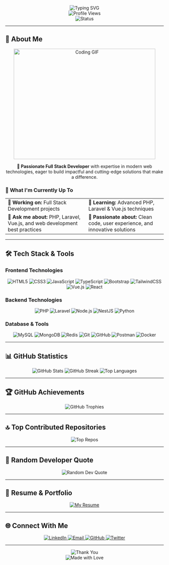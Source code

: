 <div align="center">
  <img src="https://readme-typing-svg.herokuapp.com?font=Fira+Code&weight=600&size=35&pause=1000&color=8B5CF6&center=true&vCenter=true&width=700&height=120&lines=Hi+%F0%9F%91%8B%2C+I'm+Faizul+Islam+Bhuiyan;Welcome+to+my+GitHub+Profile!;Full+Stack+Developer+%7C+PHP+%7C+Laravel+%7C+Vue.js+%7C+NestJS" alt="Typing SVG" />
</div>

<div align="center">
  <img src="https://komarev.com/ghpvc/?username=faizul-bitto&label=Profile%20views&color=8B5CF6&style=for-the-badge" alt="Profile Views" />
</div>

<div align="center">
  <img src="https://img.shields.io/badge/Status-Available%20for%20Opportunities-22C55E?style=for-the-badge&logo=github&logoColor=white" alt="Status" />
</div>

---

## 🚀 **About Me**

<div align="center">
  <img src="https://i.giphy.com/media/v1.Y2lkPTc5MGI3NjExMThhbzRocTRoenZydWtiZ2w1MnFoc2RveG9xcTdsNzc3OWlxcnlmeiZlcD12MV9pbnRlcm5hbF9naWZfYnlfaWQmY3Q9Zw/qgQUggAC3Pfv687qPC/giphy.gif" alt="Coding GIF" width="450" height="350" />
</div>

<div align="center">
    <p><strong>🎯 Passionate Full Stack Developer</strong> with expertise in modern web technologies, eager to build impactful and cutting-edge solutions that make a difference.</p>
</div>

### 🎯 **What I'm Currently Up To**
<div align="center">
  <table>
    <tr>
      <td>🔭 <strong>Working on:</strong> Full Stack Development projects</td>
      <td>🌱 <strong>Learning:</strong> Advanced PHP, Laravel & Vue.js techniques</td>
    </tr>
    <tr>
      <td>💬 <strong>Ask me about:</strong> PHP, Laravel, Vue.js, and web development best practices</td>
      <td>🎨 <strong>Passionate about:</strong> Clean code, user experience, and innovative solutions</td>
    </tr>
  </table>
</div>

---

## 🛠️ **Tech Stack & Tools**

### **Frontend Technologies**
<div align="center">
  <img src="https://img.shields.io/badge/HTML5-E34F26?style=for-the-badge&logo=html5&logoColor=white" alt="HTML5" />
  <img src="https://img.shields.io/badge/CSS3-1572B6?style=for-the-badge&logo=css3&logoColor=white" alt="CSS3" />
  <img src="https://img.shields.io/badge/JavaScript-F7DF1E?style=for-the-badge&logo=javascript&logoColor=black" alt="JavaScript" />
  <img src="https://img.shields.io/badge/TypeScript-3178C6?style=for-the-badge&logo=typescript&logoColor=white" alt="TypeScript" />
  <img src="https://img.shields.io/badge/Bootstrap-8511FA?style=for-the-badge&logo=bootstrap&logoColor=white" alt="Bootstrap" />
  <img src="https://img.shields.io/badge/Tailwind_CSS-38B2AC?style=for-the-badge&logo=tailwind-css&logoColor=white" alt="TailwindCSS" />
  <img src="https://img.shields.io/badge/Vue.js-4FC08D?style=for-the-badge&logo=vue.js&logoColor=white" alt="Vue.js" />
  <img src="https://img.shields.io/badge/React-20232A?style=for-the-badge&logo=react&logoColor=61DAFB" alt="React" />
</div>

### **Backend Technologies**
<div align="center">
  <img src="https://img.shields.io/badge/PHP-777BB4?style=for-the-badge&logo=php&logoColor=white" alt="PHP" />
  <img src="https://img.shields.io/badge/Laravel-FF2D20?style=for-the-badge&logo=laravel&logoColor=white" alt="Laravel" />
  <img src="https://img.shields.io/badge/Node.js-339933?style=for-the-badge&logo=nodedotjs&logoColor=white" alt="Node.js" />
  <img src="https://img.shields.io/badge/NestJS-E0234E?style=for-the-badge&logo=nestjs&logoColor=white" alt="NestJS" />
  <img src="https://img.shields.io/badge/Python-3776AB?style=for-the-badge&logo=python&logoColor=white" alt="Python" />
</div>

### **Database & Tools**
<div align="center">
  <img src="https://img.shields.io/badge/MySQL-4479A1?style=for-the-badge&logo=mysql&logoColor=white" alt="MySQL" />
  <img src="https://img.shields.io/badge/MongoDB-4EA94B?style=for-the-badge&logo=mongodb&logoColor=white" alt="MongoDB" />
  <img src="https://img.shields.io/badge/Redis-DC382D?style=for-the-badge&logo=redis&logoColor=white" alt="Redis" />
  <img src="https://img.shields.io/badge/Git-F05032?style=for-the-badge&logo=git&logoColor=white" alt="Git" />
  <img src="https://img.shields.io/badge/GitHub-181717?style=for-the-badge&logo=github&logoColor=white" alt="GitHub" />
  <img src="https://img.shields.io/badge/Postman-FF6C37?style=for-the-badge&logo=postman&logoColor=white" alt="Postman" />
  <img src="https://img.shields.io/badge/Docker-2496ED?style=for-the-badge&logo=docker&logoColor=white" alt="Docker" />
</div>

---

## 📊 **GitHub Statistics**

<div align="center">
  <img src="https://github-readme-stats.vercel.app/api?username=Faizul-Bitto&show_icons=true&theme=tokyonight&hide_border=true&bg_color=0D1117&title_color=8B5CF6&icon_color=8B5CF6&text_color=FFFFFF&include_all_commits=true&count_private=true" alt="GitHub Stats" />
  
  <img src="https://github-readme-streak-stats.herokuapp.com/?user=Faizul-Bitto&theme=tokyonight&hide_border=true&background=0D1117&stroke=8B5CF6&ring=8B5CF6&fire=8B5CF6&currStreakNum=FFFFFF&currStreakLabel=8B5CF6&sideNums=FFFFFF&sideLabels=8B5CF6&dates=8B5CF6" alt="GitHub Streak" />
  
  <img src="https://github-readme-stats.vercel.app/api/top-langs/?username=Faizul-Bitto&layout=compact&theme=tokyonight&hide_border=true&bg_color=0D1117&title_color=8B5CF6&text_color=FFFFFF&langs_count=8" alt="Top Languages" />
</div>

---

## 🏆 **GitHub Achievements**

<div align="center">
  <img src="https://github-profile-trophy.vercel.app/?username=Faizul-Bitto&theme=darkhub&no-frame=true&no-bg=true&margin-w=4&margin-h=4&row=1&column=7" alt="GitHub Trophies" />
</div>

---

## 🔝 **Top Contributed Repositories**

<div align="center">
  <img src="https://github-contributor-stats.vercel.app/api?username=Faizul-Bitto&limit=5&theme=dark&combine_all_yearly_contributions=true&hide_border=true" alt="Top Repos" />
</div>

---

## 💬 **Random Developer Quote**

<div align="center">
  <img src="https://quotes-github-readme.vercel.app/api?type=vertical&theme=radical&quote=The+best+code+is+no+code+at+all&author=Unknown" alt="Random Dev Quote" />
</div>

---

## 📄 **Resume & Portfolio**

<div align="center">
  <a href="https://drive.google.com/file/d/1cZZoqCzeIqE54gmi5TFYW1wSeXUT1t0X/view?usp=drive_link" target="_blank">
    <img src="https://img.shields.io/badge/📄_View_My_Resume-FF6C37?style=for-the-badge&logo=google-drive&logoColor=white" alt="My Resume" />
  </a>
</div>

---

## 🌐 **Connect With Me**

<div align="center">
  <a href="https://www.linkedin.com/in/faizul-bitto/" target="_blank">
    <img src="https://img.shields.io/badge/LinkedIn-0077B5?style=for-the-badge&logo=linkedin&logoColor=white" alt="LinkedIn" />
  </a>
  
  <a href="mailto:fibhuyanbitto06@gmail.com" target="_blank">
    <img src="https://img.shields.io/badge/Email-D14836?style=for-the-badge&logo=gmail&logoColor=white" alt="Email" />
  </a>
  
  <a href="https://github.com/Faizul-Bitto" target="_blank">
    <img src="https://img.shields.io/badge/GitHub-181717?style=for-the-badge&logo=github&logoColor=white" alt="GitHub" />
  </a>
  
  <a href="https://twitter.com/faizul_bitto" target="_blank">
    <img src="https://img.shields.io/badge/Twitter-1DA1F2?style=for-the-badge&logo=twitter&logoColor=white" alt="Twitter" />
  </a>
</div>

---

<div align="center">
  <img src="https://readme-typing-svg.herokuapp.com?font=Fira+Code&weight=600&size=24&pause=1000&color=8B5CF6&center=true&vCenter=true&width=700&height=80&lines=Thanks+for+visiting!+%F0%9F%98%8A;Let's+build+something+amazing+together+%F0%9F%9A%80;Ready+to+collaborate+on+exciting+projects+%F0%9F%92%BB" alt="Thank You" />
</div>

<div align="center">
  <img src="https://img.shields.io/badge/Made%20with%20%E2%9D%A4%EF%B8%8F-by%20Faizul%20Bitto-8B5CF6?style=for-the-badge" alt="Made with Love" />
</div>
